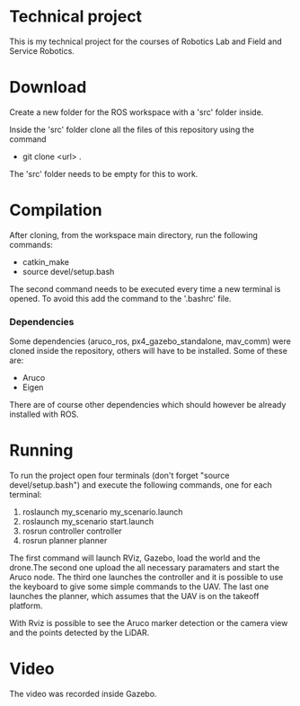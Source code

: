 # Technical project
This is my technical project for the courses of Robotics Lab and Field and Service Robotics.
# Download
Create a new folder for the ROS workspace with a 'src' folder inside.

Inside the 'src' folder clone all the files of this repository using the command
- git clone \<url> .

The 'src' folder needs to be empty for this to work.

# Compilation
After cloning, from the workspace main directory, run the following commands:
- catkin_make
- source devel/setup.bash

The second command needs to be executed every time a new terminal is opened. To avoid this add the command to the '.bashrc' file.

### Dependencies
Some dependencies (aruco_ros, px4_gazebo_standalone, mav_comm) were cloned inside the repository, others will have to be installed. Some of these are:
- Aruco
- Eigen

There are of course other dependencies which should however be already installed with ROS.

# Running
To run the project open four terminals (don't forget "source devel/setup.bash") and execute the following commands, one for each terminal:
1. roslaunch my_scenario my_scenario.launch
2. roslaunch my_scenario start.launch
3. rosrun controller controller
4. rosrun planner planner

The first command will launch RViz, Gazebo, load the world and the drone.The second one upload the all necessary paramaters and start the Aruco node. The third one launches the controller and it is possible to use the keyboard to give some simple commands to the UAV. The last one launches the planner, which assumes that the UAV is on the takeoff platform.

With Rviz is possible to see the Aruco marker detection or the camera view and the points detected by the LiDAR.

# Video
The video was recorded inside Gazebo.
